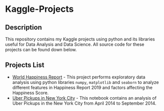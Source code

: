 # Kaggle-Projects
## Description
This repository contains my Kaggle projects using python and its libraries useful for Data Analysis and Data Science. All source code for these projects can be found down below.

## Projects List
- [World Happiness Report](https://github.com/namithadeshpande/Kaggle-Projects/blob/main/world-happiness-report.ipynb) - This project performs exploratory data analysis using python libraries `numpy`, `matplotlib` and `seaborn` to analyze different features in Happiness Report 2019 and factors affecting the Happiness Score. 
- [Uber Pickups in New York City](https://github.com/namithadeshpande/Kaggle-Projects/blob/main/uber-data-analysis.ipynb) - This notebook contains an analysis of Uber Pickups in the New York City from April 2014 to September 2014. 

